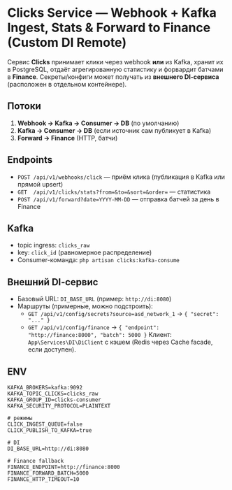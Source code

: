 # Clicks Service — Webhook + Kafka Ingest, Stats & Forward to Finance (Custom DI Remote)

Сервис **Clicks** принимает клики через webhook **или** из Kafka, хранит их в PostgreSQL,
отдаёт агрегированную статистику и форвардит батчами в **Finance**.
Секреты/конфиги может получать из **внешнего DI‑сервиса** (расположен в отдельном контейнере).

## Потоки
1) **Webhook → Kafka → Consumer → DB** (по умолчанию)  
2) **Kafka → Consumer → DB** (если источник сам публикует в Kafka)  
3) **Forward → Finance** (HTTP, батчи)

## Endpoints
- `POST /api/v1/webhooks/click` — приём клика (публикация в Kafka или прямой upsert)
- `GET  /api/v1/clicks/stats?from=&to=&sort=&order=` — статистика
- `POST /api/v1/forward?date=YYYY-MM-DD` — отправка батчей за день в Finance

## Kafka
- topic ingress: `clicks_raw`
- key: `click_id` (равномерное распределение)
- Consumer-команда: `php artisan clicks:kafka-consume`

## Внешний DI‑сервис
- Базовый URL: `DI_BASE_URL` (пример: `http://di:8080`)
- Маршруты (примерные, можно подстроить):
  - `GET /api/v1/config/secrets?source=asd_network_1` → `{ "secret": "..." }`
  - `GET /api/v1/config/finance` → `{ "endpoint": "http://finance:8000", "batch": 5000 }`
Клиент: `App\Services\DI\DiClient` с кэшем (Redis через Cache facade, если доступен).

## ENV
```
KAFKA_BROKERS=kafka:9092
KAFKA_TOPIC_CLICKS=clicks_raw
KAFKA_GROUP_ID=clicks-consumer
KAFKA_SECURITY_PROTOCOL=PLAINTEXT

# режимы
CLICK_INGEST_QUEUE=false
CLICK_PUBLISH_TO_KAFKA=true

# DI
DI_BASE_URL=http://di:8080

# Finance fallback
FINANCE_ENDPOINT=http://finance:8000
FINANCE_FORWARD_BATCH=5000
FINANCE_HTTP_TIMEOUT=10
```
